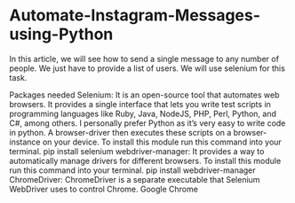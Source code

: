 # Automate-Instagram-Messages-using-Python
In this article, we will see how to send a single message to any number of people. We just have to provide a list of users. We will use selenium for this task.

Packages needed
Selenium: It is an open-source tool that automates web browsers. It provides a single interface that lets you write test scripts in programming languages like Ruby, Java, NodeJS, PHP, Perl, Python, and C#, among others. I personally prefer Python as it’s very easy to write code in python. A browser-driver then executes these scripts on a browser-instance on your device. To install this module run this command into your terminal.
pip install selenium
webdriver-manager: It provides a way to automatically manage drivers for different browsers. To install this module run this command into your terminal.
pip install webdriver-manager
ChromeDriver: ChromeDriver is a separate executable that Selenium WebDriver uses to control Chrome.
Google Chrome
